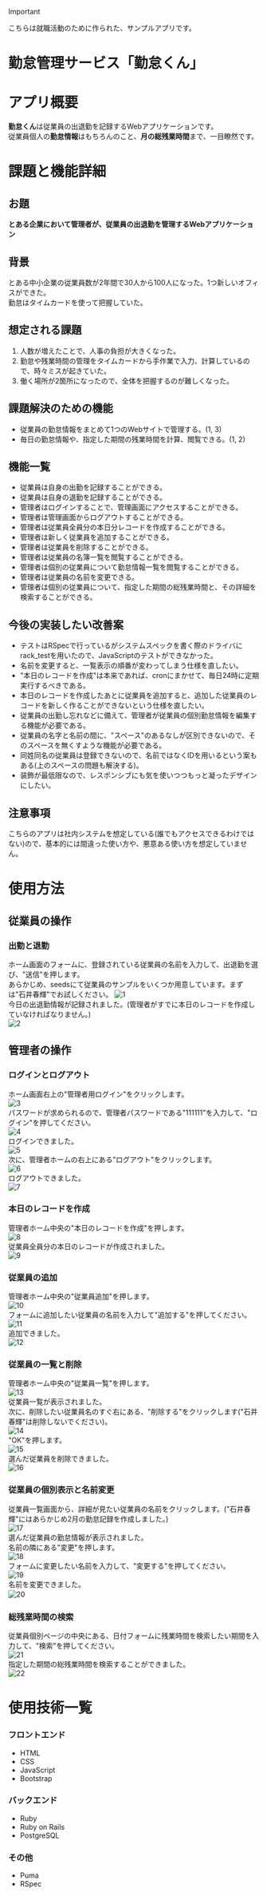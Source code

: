 > [!IMPORTANT]
> こちらは就職活動のために作られた、サンプルアプリです。

# 勤怠管理サービス「勤怠くん」
# アプリ概要
**勤怠くん**は従業員の出退勤を記録するWebアプリケーションです。  
従業員個人の**勤怠情報**はもちろんのこと、**月の総残業時間**まで、一目瞭然です。  
# 課題と機能詳細
## お題
**とある企業において管理者が、従業員の出退勤を管理するWebアプリケーション**
## 背景
とある中小企業の従業員数が2年間で30人から100人になった。1つ新しいオフィスができた。  
勤怠はタイムカードを使って把握していた。  
## 想定される課題
1. 人数が増えたことで、人事の負担が大きくなった。  
2. 勤怠や残業時間の管理をタイムカードから手作業で入力、計算しているので、時々ミスが起きていた。  
3. 働く場所が2箇所になったので、全体を把握するのが難しくなった。  
## 課題解決のための機能
- 従業員の勤怠情報をまとめて1つのWebサイトで管理する。(1, 3)
- 毎日の勤怠情報や、指定した期間の残業時間を計算、閲覧できる。(1, 2)
## 機能一覧
- 従業員は自身の出勤を記録することができる。
- 従業員は自身の退勤を記録することができる。
- 管理者はログインすることで、管理画面にアクセスすることができる。
- 管理者は管理画面からログアウトすることができる。
- 管理者は従業員全員分の本日分レコードを作成することができる。
- 管理者は新しく従業員を追加することができる。
- 管理者は従業員を削除することができる。
- 管理者は従業員の名簿一覧を閲覧することができる。
- 管理者は個別の従業員について勤怠情報一覧を閲覧することができる。
- 管理者は従業員の名前を変更できる。
- 管理者は個別の従業員について、指定した期間の総残業時間と、その詳細を検索することができる。
## 今後の実装したい改善案
- テストはRSpecで行っているがシステムスペックを書く際のドライバにrack_testを用いたので、JavaScriptのテストができなかった。
- 名前を変更すると、一覧表示の順番が変わってしまう仕様を直したい。
- "本日のレコードを作成"は本来であれば、cronにまかせて、毎日24時に定期実行するべきである。
- 本日のレコードを作成したあとに従業員を追加すると、追加した従業員のレコードを新しく作ることができないという仕様を直したい。
- 従業員の出勤し忘れなどに備えて、管理者が従業員の個別勤怠情報を編集する機能が必要である。
- 従業員の名字と名前の間に、"スペース"のあるなしが区別できないので、そのスペースを無くすような機能が必要である。
- 同姓同名の従業員は登録できないので、名前ではなくIDを用いるという案もある(上のスペースの問題も解決する)。
- 装飾が最低限なので、レスポンシブにも気を使いつつもっと凝ったデザインにしたい。
## 注意事項
こちらのアプリは社内システムを想定している(誰でもアクセスできるわけではない)ので、基本的には間違った使い方や、悪意ある使い方を想定していません。
# 使用方法
## 従業員の操作
### 出勤と退勤
ホーム画面のフォームに、登録されている従業員の名前を入力して、出退勤を選び、"送信"を押します。  
あらかじめ、seedsにて従業員のサンプルをいくつか用意しています。まずは"石井春輝"でお試しください。
![1](https://github.com/palshe/attendance-app/assets/151994170/2a59ae2d-4e44-410c-a431-6b621440c935)    
今日の出退勤情報が記録されました。(管理者がすでに本日のレコードを作成していなければなりません。)  
![2](https://github.com/palshe/attendance-app/assets/151994170/647191cf-45e6-49c3-b67b-321605e78505)  
## 管理者の操作
### ログインとログアウト
ホーム画面右上の"管理者用ログイン"をクリックします。  
![3](https://github.com/palshe/attendance-app/assets/151994170/5164773b-db05-4ab7-9d40-a8caaeb47955)  
パスワードが求められるので、管理者パスワードである"111111"を入力して、"ログイン"を押してください。  
![4](https://github.com/palshe/attendance-app/assets/151994170/8f579d25-9e52-4470-a501-37fe96168ae6)  
ログインできました。  
![5](https://github.com/palshe/attendance-app/assets/151994170/8c96dd47-7c39-49ea-ba2f-7ef705caf8ee)  
次に、管理者ホームの右上にある"ログアウト"をクリックします。  
![6](https://github.com/palshe/attendance-app/assets/151994170/e3d959ea-e203-4157-a93a-fbd14cfed452)  
ログアウトできました。  
![7](https://github.com/palshe/attendance-app/assets/151994170/b606a63d-b66a-4086-86a6-509caa76835a)  
### 本日のレコードを作成
管理者ホーム中央の"本日のレコードを作成"を押します。  
![8](https://github.com/palshe/attendance-app/assets/151994170/de6a0298-5647-4265-b3ce-6d5aac53099f)  
従業員全員分の本日のレコードが作成されました。  
![9](https://github.com/palshe/attendance-app/assets/151994170/583f7305-e09b-459f-9b26-ca6c583987f7)  
### 従業員の追加
管理者ホーム中央の"従業員追加"を押します。  
![10](https://github.com/palshe/attendance-app/assets/151994170/ff384a6f-3e1d-4442-a831-26b7e3a6dfd7)  
フォームに追加したい従業員の名前を入力して"追加する"を押してください。  
![11](https://github.com/palshe/attendance-app/assets/151994170/58e7e5b4-238d-4e14-8874-440cc6ecd5f2)  
追加できました。  
![12](https://github.com/palshe/attendance-app/assets/151994170/f06580f8-aa25-466a-b21f-a8ae802cea50)  
### 従業員の一覧と削除
管理者ホーム中央の"従業員一覧"を押します。  
![13](https://github.com/palshe/attendance-app/assets/151994170/2eb2c044-0f05-497d-b769-854da7a382fc)  
従業員一覧が表示されました。  
次に、削除したい従業員名のすぐ右にある、"削除する"をクリックします("石井春輝"は削除しないでください)。  
![14](https://github.com/palshe/attendance-app/assets/151994170/266c5fb4-f38b-4965-afaf-fb39731daf38)  
"OK"を押します。  
![15](https://github.com/palshe/attendance-app/assets/151994170/718af62a-eefd-4041-b0ba-243444d3e6ea)  
選んだ従業員を削除できました。  
![16](https://github.com/palshe/attendance-app/assets/151994170/3eea335f-6a64-4700-b4c7-dd14dd163ac3)  
### 従業員の個別表示と名前変更
従業員一覧画面から、詳細が見たい従業員の名前をクリックします。("石井春輝"にはあらかじめ2月の勤怠記録を作成しました。)  
![17](https://github.com/palshe/attendance-app/assets/151994170/b0b7ead7-545d-4d05-a3a9-4509d05094ae)  
選んだ従業員の勤怠情報が表示されました。  
名前の隣にある"変更"を押します。  
![18](https://github.com/palshe/attendance-app/assets/151994170/ebf583d0-6302-4b5d-b727-71ba16db71ce)  
フォームに変更したい名前を入力して、"変更する"を押してください。  
![19](https://github.com/palshe/attendance-app/assets/151994170/2cdfcc22-0ac4-498c-b7fd-1e040717e676)  
名前を変更できました。  
![20](https://github.com/palshe/attendance-app/assets/151994170/c70584d4-058d-420f-9df5-9c22981797ac)　　
### 総残業時間の検索
従業員個別ページの中央にある、日付フォームに残業時間を検索したい期間を入力して、"検索"を押してください。  
![21](https://github.com/palshe/attendance-app/assets/151994170/11b1b52c-c465-42ce-9199-d89752dd5f9c)  
指定した期間の総残業時間を検索することができました。  
![22](https://github.com/palshe/attendance-app/assets/151994170/682d6031-1ac4-4bdb-9daa-2b5e8f228510)  
# 使用技術一覧
### フロントエンド
- HTML
- CSS
- JavaScript
- Bootstrap
### バックエンド
- Ruby
- Ruby on Rails
- PostgreSQL
### その他
- Puma
- RSpec